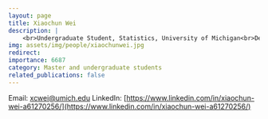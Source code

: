 ```yaml
---
layout: page
title: Xiaochun Wei
description: |
    <br>Undergraduate Student, Statistics, University of Michigan<br>Dec 2023 -- Present<br><span style='color:blue'>Undergraduate Research Assistance , University of Michigan</span>
img: assets/img/people/xiaochunwei.jpg
redirect: 
importance: 6687
category: Master and undergraduate students
related_publications: false
---
```

Email: [xcwei@umich.edu](mailto:xcwei@umich.edu)
LinkedIn: [https://www.linkedin.com/in/xiaochun-wei-a61270256/](https://www.linkedin.com/in/xiaochun-wei-a61270256/)
